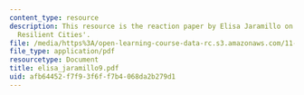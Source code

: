 ```yaml
---
content_type: resource
description: This resource is the reaction paper by Elisa Jaramillo on the topic 'The
  Resilient Cities'.
file: /media/https%3A/open-learning-course-data-rc.s3.amazonaws.com/11-941-disaster-vulnerability-and-resilience-spring-2005/afb64452f7f93f6ff7b4068da2b279d1_elisa_jaramillo9.pdf
file_type: application/pdf
resourcetype: Document
title: elisa_jaramillo9.pdf
uid: afb64452-f7f9-3f6f-f7b4-068da2b279d1
---
```

